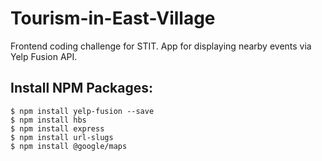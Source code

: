 # Tourism-in-East-Village
Frontend coding challenge for STIT. App for displaying nearby events via Yelp Fusion API.

## Install NPM Packages:
```
$ npm install yelp-fusion --save
$ npm install hbs
$ npm install express
$ npm install url-slugs
$ npm install @google/maps
```
